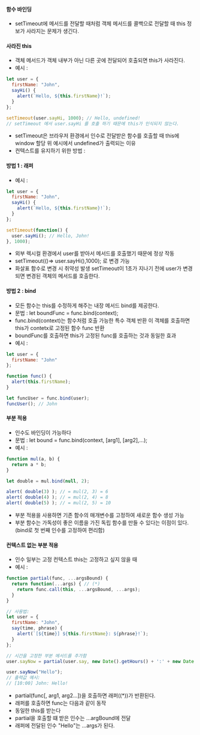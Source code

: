 #### 함수 바인딩
  * setTimeout에 메서드를 전달할 때처럼 객체 메서드를 콜백으로 전달할 때 this 정보가 사라지는 문제가 생긴다.

#### 사라진 this
  * 객체 메서드가 객체 내부가 아닌 다른 곳에 전달되어 호출되면 this가 사라진다.
  * 예시 :
```js
let user = {
  firstName: "John",
  sayHi() {
    alert(`Hello, ${this.firstName}!`);
  }
};

setTimeout(user.sayHi, 1000); // Hello, undefined!
// setTimeout 에서 user.sayHi 를 호출 하기 때문에 this가 인식되지 않는다.
```
  * setTimeout은 브라우저 환경에서 인수로 전달받은 함수를 호출할 때 this에 window 할당 위 예시에서 undefined가 출력되는 이유
  * 컨텍스트를 유지하기 위한 방법 : 

#### 방법 1 : 래퍼
  * 예시 :
```js
let user = {
  firstName: "John",
  sayHi() {
    alert(`Hello, ${this.firstName}!`);
  }
};

setTimeout(function() {
  user.sayHi(); // Hello, John!
}, 1000);
```
  * 외부 렉시컬 환경에서 user를 받아서 메서드를 호출했기 때문에 정상 작동
  * setTimeout(()=> user.sayHi(),1000); 로 변경 가능
  * 화살표 함수로 변경 시 취약성 발생 setTimeout이 1초가 지나기 전에 user가 변경되면 변경된 객체의 메서드를 호출한다. 

#### 방법 2 : bind
  * 모든 함수는 this를 수정하게 해주는 내장 메서드 bind를 제공한다.
  * 문법 : let boundFunc = func.bind(context);
  * func.bind(context)는 함수처럼 호출 가능한 특수 객체 반환 이 객체를 호출하면 this가 contetx로 고정된 함수 func 반환
  * boundFunc를 호출하면 this가 고정된 func를 호출하는 것과 동일한 효과
  * 예시 :
```js
let user = {
  firstName: "John"
};

function func() {
  alert(this.firstName);
}

let funcUser = func.bind(user);
funcUser(); // John
```

#### 부분 적용
  * 인수도 바인딩이 가능하다 
  * 문법 : let bound = func.bind(context, [arg1], [arg2],...);
  * 예시 : 
```js
function mul(a, b) {
  return a * b;
}

let double = mul.bind(null, 2);

alert( double(3) ); // = mul(2, 3) = 6
alert( double(4) ); // = mul(2, 4) = 8
alert( double(5) ); // = mul(2, 5) = 10
```
  * 부분 적용을 사용하면 기존 함수의 매개변수를 고정하여 새로운 함수 생성 가능
  * 부분 함수는 가독성이 좋은 이름을 가진 독립 함수를 만들 수 있다는 이점이 있다.(bind로 첫 번째 인수를 고정하여 편리함) 

#### 컨텍스트 없는 부분 적용
  * 인수 일부는 고정 컨텍스트 this는 고정하고 싶지 않을 때
  * 예시 :
```js
function partial(func, ...argsBound) {
  return function(...args) { // (*)
    return func.call(this, ...argsBound, ...args);
  }
}

// 사용법:
let user = {
  firstName: "John",
  say(time, phrase) {
    alert(`[${time}] ${this.firstName}: ${phrase}!`);
  }
};

// 시간을 고정한 부분 메서드를 추가함
user.sayNow = partial(user.say, new Date().getHours() + ':' + new Date().getMinutes());

user.sayNow("Hello");
// 출력값 예시:
// [10:00] John: Hello!
```
  * partial(func[, arg1, arg2...])을 호출하면 래퍼((*))가 반환된다. 
  * 래퍼를 호출하면 func는 다음과 같이 동작
  * 동일한 this를 받는다
  * partial을 호출할 떄 받은 인수는 ...argBound에 전달
  * 래퍼에 전달된 인수 "Hello"는 ...args가 된다.
